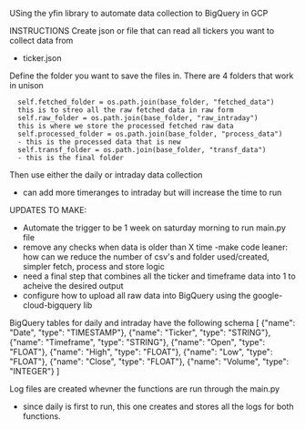 USing the yfin library to automate data collection to BigQuery in GCP

INSTRUCTIONS
Create json or file that can read all tickers you want to collect data from
- ticker.json

Define the folder you want to save the files in. 
   There are 4 folders that work in unison
   
      self.fetched_folder = os.path.join(base_folder, "fetched_data")
      this is to streo all the raw fetched data in raw form
      self.raw_folder = os.path.join(base_folder, "raw_intraday")
      this is where we store the processed fetched raw data
      self.processed_folder = os.path.join(base_folder, "process_data")
      - this is the processed data that is new 
      self.transf_folder = os.path.join(base_folder, "transf_data")
      - this is the final folder

Then use either the daily or intraday data collection
- can add more timeranges to intraday but will increase the time to run





UPDATES TO MAKE:
- Automate the trigger to be 1 week on saturday morning to run main.py file
- remove any checks when data is older than X time 
-make code leaner: how can we reduce the number of csv's and folder used/created, simpler fetch, process and store logic
- need a final step that combines all the ticker and timeframe data into 1 to acheive the desired output
- configure how to upload all raw data into BigQuery using the google-cloud-bigquery lib

BigQuery tables for daily and intraday have the following schema
   [
    {"name": "Date", "type": "TIMESTAMP"},
    {"name": "Ticker", "type": "STRING"},
    {"name": "Timeframe", "type": "STRING"},
    {"name": "Open", "type": "FLOAT"},
    {"name": "High", "type": "FLOAT"},
    {"name": "Low", "type": "FLOAT"},
    {"name": "Close", "type": "FLOAT"},
    {"name": "Volume", "type": "INTEGER"}
   ]



Log files are created whevner the functions are run through the main.py
- since daily is first to run, this one creates and stores all the logs for both functions.